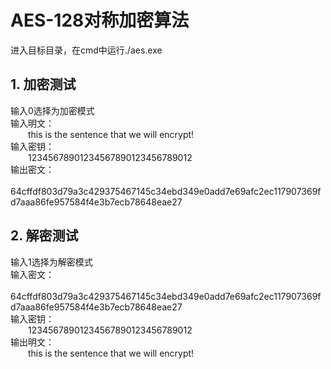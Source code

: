 # AES-128对称加密算法
进入目标目录，在cmd中运行./aes.exe  
## 1. 加密测试
输入0选择为加密模式  
输入明文：  
&emsp;&emsp;this is the sentence that we will encrypt!  
输入密钥：  
&emsp;&emsp;12345678901234567890123456789012  
输出密文：  
&emsp;&emsp;64cffdf803d79a3c429375467145c34ebd349e0add7e69afc2ec117907369fd7aaa86fe957584f4e3b7ecb78648eae27  
##  2. 解密测试
输入1选择为解密模式  
输入密文：  
&emsp;&emsp;64cffdf803d79a3c429375467145c34ebd349e0add7e69afc2ec117907369fd7aaa86fe957584f4e3b7ecb78648eae27  
输入密钥：  
&emsp;&emsp;12345678901234567890123456789012  
输出明文：  
&emsp;&emsp;this is the sentence that we will encrypt!  